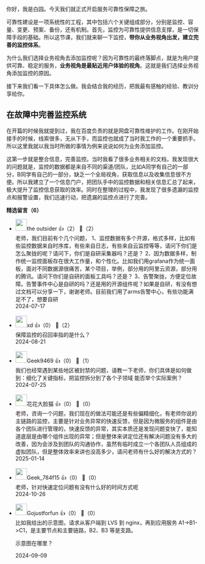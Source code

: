 你好，我是白园。今天我们就正式开启服务可靠性保障之旅。

可靠性建设是一项系统性的工程，其中包括六个关键组成部分，分别是监控、容量、变更、预案、备份，还有机制。首先，监控为可靠性提供信息支撑，是一切保障手段的基础。所以这节课，我们就来聊一下监控，**带你从业务视角出发，建立完善的监控体系**。

为什么我们选择业务视角去添加监控呢？因为可靠性的最终落脚点，就是为用户提供可靠、稳定的服务，**业务视角是最贴近用户体验的视角**。这就是我们选择业务视角添加监控的原因。

接下来我们看一下具体怎么做。我会结合我的经历，把我最有感触的经验、教训分享给你。

## 在故障中完善监控系统

在开篇的时候我就提到过，我在百度负责的就是网盘可靠性维护的工作。在刚开始接手的时候，线索很多，无从下手，而监控也就成了当时我工作的一个重要抓手。所以这里我就以我当时所做的事情为例来说说如何为业务添加监控。

这第一步就是整合信息，完善监控。当时我看了很多业务相关的文档，我发现很大的问题就是，监控的数据都是来自不同的渠道/团队，比如A同学有自己的一部分，B同学有自己的一部分，缺乏一个全局视角，获取信息以及收集信息很不方便。所以我建立了一个信息门户，把团队手中的监控数据和相关信息汇总了起来，极大提升了监控信息获取的效率。同时在整理的过程中，我发现了很多遗漏的监控点和报警设置，我们迅速行动，把遗漏的监控点进行了完善。
<div><strong>精选留言（6）</strong></div><ul>
<li><img src="https://static001.geekbang.org/account/avatar/00/19/6a/6e/38738a57.jpg" width="30px"><span>the outsider</span> 👍（2） 💬（2）<div>老师，我们目前有个几个问题，
1、监控数据有多个开源，格式多样，比如有些监控数据来自时序库，有些来自日志，有些来自云监控等等，请问下你们是怎么聚拢的呢？请问下，你们是自研采集器吗？还是？
2、因为数据多样，制作统一监控面板存在很大工作量，和个性化。比如我们用grafana作为统一面板，面对不同数据源很痛苦，某个项目，举例，部分用的阿里云资源，部分用的腾讯。请问下你们是自研的面板工具吗？还是？
3、告警聚拢，方便定位故障。告警事件中心是自研的吗？还是用的开源组件呢？如果是自研，有没有想过文档可以分享一下，谢谢老师。目前我们用了arms告警中心，有些功能满足不了，想要自研</div>2024-07-17</li><br/><li><img src="https://static001.geekbang.org/account/avatar/00/11/9b/23/442f149d.jpg" width="30px"><span>xd</span> 👍（0） 💬（2）<div>保障监控的召回率指的是什么？</div>2024-08-21</li><br/><li><img src="" width="30px"><span>Geek9469</span> 👍（0） 💬（1）<div>我们也经常遇到某些地区被封禁的问题，请教一下老师，你们具体是如何做到：细化了关键指标，把监控拆分到了各个子领域
能否举个实际案例？</div>2024-07-25</li><br/><li><img src="https://static001.geekbang.org/account/avatar/00/11/0c/86/8e52afb8.jpg" width="30px"><span>花花大脸猫</span> 👍（0） 💬（0）<div>老师，咨询一个问题，我们现在的做法可能还是有些偏精细化，有老师你说的主链路的监控，主要是针对业务异常的快速反馈，但是因为微服务的组件是由各个团队进行管理的，快速反馈的异常，其实本质还是发现问题变快了，能知道底层是由哪个组件出现的异常；但是整体来讲定位还有解决问题没有多大的改善，因为会涉及到团队的沟通协作，虽然有临时成立一个各团队人员组成的虚拟团队，但是整体效率来讲也没高多少，请问老师有什么好的解决方式的？</div>2025-01-14</li><br/><li><img src="" width="30px"><span>Geek_784f15</span> 👍（0） 💬（0）<div>老师，针对快速定位问题有没有什么好的时间方式呢</div>2024-10-26</li><br/><li><img src="https://static001.geekbang.org/account/avatar/00/12/1c/cd/8d552516.jpg" width="30px"><span>Gojustforfun</span> 👍（0） 💬（0）<div>比如我给出的示意图，请求从客户端到 LVS 到 nginx，再到应用服务 A1-&gt;B1-&gt;C1，是主要节点和主要链路，B2、B3 等是支路。

示意图在哪里？</div>2024-09-09</li><br/>
</ul>
